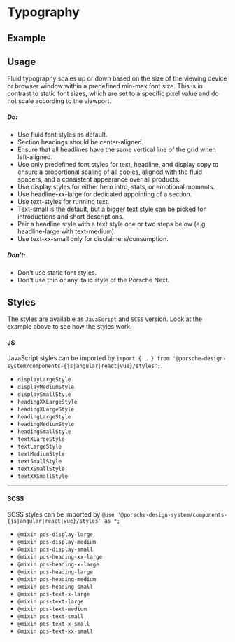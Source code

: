 # Typography

<TableOfContents></TableOfContents>

## Example

<Playground :frameworkMarkup="codeExample" :externalStackBlitzDependencies="['styled-components']">
  <ExampleStylesTypography />
</Playground>

## Usage

Fluid typography scales up or down based on the size of the viewing device or browser window within a predefined min-max
font size. This is in contrast to static font sizes, which are set to a specific pixel value and do not scale according
to the viewport.

##### Do:

- Use fluid font styles as default.
- Section headings should be center-aligned.
- Ensure that all headlines have the same vertical line of the grid when left-aligned.
- Use only predefined font styles for text, headline, and display copy to ensure a proportional scaling of all copies,
  aligned with the fluid spacers, and a consistent appearance over all products.
- Use display styles for either hero intro, stats, or emotional moments.
- Use headline-xx-large for dedicated appointing of a section.
- Use text-styles for running text.
- Text-small is the default, but a bigger text style can be picked for introductions and short descriptions.
- Pair a headline style with a text style one or two steps below (e.g. headline-large with text-medium).
- Use text-xx-small only for disclaimers/consumption.

##### Don't:

- Don't use static font styles.
- Don't use thin or any italic style of the Porsche Next.

## Styles

The styles are available as `JavaScript` and `SCSS` version. Look at the example above to see how the styles work.

#### JS

JavaScript styles can be imported by
`import { … } from '@porsche-design-system/components-{js|angular|react|vue}/styles';`.

- `displayLargeStyle`
- `displayMediumStyle`
- `displaySmallStyle`
- `headingXXLargeStyle`
- `headingXLargeStyle`
- `headingLargeStyle`
- `headingMediumStyle`
- `headingSmallStyle`
- `textXLargeStyle`
- `textLargeStyle`
- `textMediumStyle`
- `textSmallStyle`
- `textXSmallStyle`
- `textXXSmallStyle`

---

#### SCSS

SCSS styles can be imported by `@use '@porsche-design-system/components-{js|angular|react|vue}/styles' as *;`

- `@mixin pds-display-large`
- `@mixin pds-display-medium`
- `@mixin pds-display-small`
- `@mixin pds-heading-xx-large`
- `@mixin pds-heading-x-large`
- `@mixin pds-heading-large`
- `@mixin pds-heading-medium`
- `@mixin pds-heading-small`
- `@mixin pds-text-x-large`
- `@mixin pds-text-large`
- `@mixin pds-text-medium`
- `@mixin pds-text-small`
- `@mixin pds-text-x-small`
- `@mixin pds-text-xx-small`

<script lang="ts">
import Vue from 'vue';
import Component from 'vue-class-component';
import { getStylesTypographyCodeSamples } from '@porsche-design-system/shared';
import { adjustSelectedFramework } from '@/utils';
import ExampleStylesTypography from '@/pages/patterns/styles/example-typography.vue';

@Component({
  components: {
    ExampleStylesTypography
  },
})
export default class Code extends Vue {
  codeExample = getStylesTypographyCodeSamples();

  public mounted(): void {
    adjustSelectedFramework(this.codeExample);
  }
}
</script>
